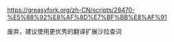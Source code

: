 https://greasyfork.org/zh-CN/scripts/28470-%E5%88%92%E8%AF%8D%E7%BF%BB%E8%AF%91

废弃，建议使用更优秀的翻译扩展沙拉查词

